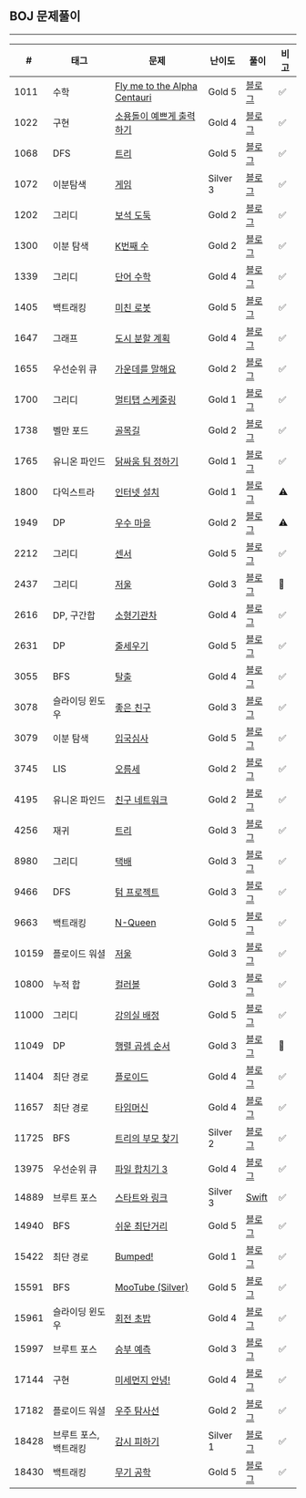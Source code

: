 ## BOJ 문제풀이

------

| #     | 태그        | 문제                                                   | 난이도   | 풀이                                                         | 비고 |
| ----- | ----------- | ------------------------------------------------------ | -------- | ------------------------------------------------------------ | ---- |
| 1011  | 수학  | [Fly me to the Alpha Centauri](https://www.acmicpc.net/problem/1011) | Gold 5   | [블로그](https://one10004.tistory.com/222)          | ✅    |
| 1022  | 구현         | [소용돌이 예쁘게 출력하기](https://www.acmicpc.net/problem/1022)           | Gold 4   | [블로그](https://one10004.tistory.com/200)                   | ✅    |
| 1068  | DFS         | [트리](https://www.acmicpc.net/problem/1068)           | Gold 5   | [블로그](https://one10004.tistory.com/105)                   | ✅    |
| 1072  | 이분탐색         | [게임](https://www.acmicpc.net/problem/1072)           | Silver 3   | [블로그](https://one10004.tistory.com/129)                   | ✅    |
| 1202 | 그리디   | [보석 도둑](https://www.acmicpc.net/problem/1202)       | Gold 2   | [블로그](https://one10004.tistory.com/199)                    | ✅    |
| 1300 | 이분 탐색   | [K번째 수](https://www.acmicpc.net/problem/1300)       | Gold 2   | [블로그](https://one10004.tistory.com/188)                    | ✅    |
| 1339 | 그리디   | [단어 수학](https://www.acmicpc.net/problem/1339)       | Gold 4   | [블로그](https://one10004.tistory.com/201)                    | ✅    |
| 1405 | 백트래킹   | [미친 로봇](https://www.acmicpc.net/problem/1405)       | Gold 5   | [블로그](https://one10004.tistory.com/210)                    | ✅    |
| 1647  | 그래프   | [도시 분할 계획](https://www.acmicpc.net/problem/1647)         | Gold 4   | [블로그](https://one10004.tistory.com/198)                    | ✅    |
| 1655  | 우선순위 큐   | [가운데를 말해요](https://www.acmicpc.net/problem/1655)         | Gold 2| [블로그](https://one10004.tistory.com/208)                    | ✅    |
| 1700  | 그리디   | [멀티탭 스케줄링](https://www.acmicpc.net/problem/1700)         | Gold 1   | [블로그](https://one10004.tistory.com/204)                    | ✅    |
| 1738  | 벨만 포드   | [골목길](https://www.acmicpc.net/problem/1738)         | Gold 2   | [블로그](https://one10004.tistory.com/91)                    | ✅    |\
| 1765  | 유니온 파인드   | [닭싸움 팀 정하기](https://www.acmicpc.net/problem/1765)         | Gold 1| [블로그](https://one10004.tistory.com/221)                    | ✅    |
| 1800  | 다익스트라   | [인터넷 설치](https://www.acmicpc.net/problem/1800)         | Gold 1   | [블로그](https://one10004.tistory.com/220)                    |⚠️  |
| 1949  | DP   | [우수 마을](https://www.acmicpc.net/problem/1949)         | Gold 2   | [블로그](https://one10004.tistory.com/215)                    |⚠️  |
| 2212 | 그리디   | [센서](https://www.acmicpc.net/problem/2212)       | Gold 5   | [블로그](https://one10004.tistory.com/191)                    | ✅    |
| 2437 | 그리디   | [저울](https://www.acmicpc.net/problem/2437)       | Gold 3   | [블로그](https://one10004.tistory.com/202)                    | 🚫    |
| 2616 | DP, 구간합   | [소형기관차](https://www.acmicpc.net/problem/2616)       | Gold 4   | [블로그](https://one10004.tistory.com/209)                    | ✅    |
| 2631 | DP   | [줄세우기](https://www.acmicpc.net/problem/2631)       | Gold 5   | [블로그](https://one10004.tistory.com/192)                    | ✅    |
| 3055  | BFS         | [탈출](https://www.acmicpc.net/problem/3055)           | Gold 4   | [블로그](https://one10004.tistory.com/110)                   | ✅    |
| 3078  | 슬라이딩 윈도우 | [좋은 친구](https://www.acmicpc.net/problem/3078)           | Gold 3   | [블로그](https://one10004.tistory.com/207)                   | ✅    |
| 3079  | 이분 탐색         | [입국심사](https://www.acmicpc.net/problem/3079)           | Gold 5   | [블로그](https://one10004.tistory.com/195)                   | ✅    |
| 3745  | LIS | [오름세](https://www.acmicpc.net/problem/3745)           | Gold 2   | [블로그](https://one10004.tistory.com/216)                   | ✅    |
| 4195  | 유니온 파인드  | [친구 네트워크](https://www.acmicpc.net/problem/4195)           | Gold 2   | [블로그](https://one10004.tistory.com/197)                   | ✅    |
| 4256  | 재귀 | [트리](https://www.acmicpc.net/problem/4256)           | Gold 3   | [블로그](https://one10004.tistory.com/218)                   | ✅    |
| 8980  | 그리디 | [택배](https://www.acmicpc.net/problem/8980)           | Gold 3   | [블로그](https://one10004.tistory.com/214)                   | ✅    |
| 9466  | DFS | [텀 프로젝트](https://www.acmicpc.net/problem/9466)           | Gold 3   | [블로그](https://one10004.tistory.com/205)                   | ✅    |
| 9663  | 백트래킹 | [N-Queen](https://www.acmicpc.net/problem/9663)           | Gold 5   | [블로그](https://one10004.tistory.com/206)                   | ✅    |
| 10159 | 플로이드 워셜   | [저울](https://www.acmicpc.net/problem/10159)      | Gold 3   | [블로그](https://one10004.tistory.com/219)    | ✅    |
| 10800 | 누적 합 | [컬러볼](https://www.acmicpc.net/problem/10800)      | Gold 3   | [블로그](https://one10004.tistory.com/223)    | ✅    |
| 11000 | 그리디   | [강의실 배정](https://www.acmicpc.net/problem/11000)      | Gold 5   | [블로그](https://one10004.tistory.com/203)    | ✅    |
| 11049 | DP   | [행렬 곱셈 순서](https://www.acmicpc.net/problem/11049)       | Gold 3  | [블로그](https://one10004.tistory.com/193)                    | 🚫   |
| 11404 | 최단 경로   | [플로이드](https://www.acmicpc.net/problem/11404)      | Gold 4   | [블로그](https://one10004.tistory.com/84?category=875952)    | ✅    |
| 11657 | 최단 경로   | [타임머신](https://www.acmicpc.net/problem/11657)      | Gold 4   | [블로그](https://one10004.tistory.com/86)                    | ✅    |
| 11725 | BFS   | [트리의 부모 찾기](https://www.acmicpc.net/problem/11725)       | Silver 2  | [블로그](https://one10004.tistory.com/185)                    | ✅    |
| 13975 | 우선순위 큐   | [파일 합치기 3](https://www.acmicpc.net/problem/13975)       | Gold 4  | [블로그](https://one10004.tistory.com/189)                    | ✅    |
| 14889 | 브루트 포스 | [스타트와 링크](https://www.acmicpc.net/problem/14889) | Silver 3 | [Swift](https://github.com/One-Two-Min/WD26_Algo/tree/main/BOJ/14889.%20%EC%8A%A4%ED%83%80%ED%8A%B8%EC%99%80%20%EB%A7%81%ED%81%AC) | ✅    |
| 14940 | BFS   | [쉬운 최단거리](https://www.acmicpc.net/problem/14940)       | Gold 5   | [블로그](https://one10004.tistory.com/186)                    | ✅    |
| 15422 | 최단 경로   | [Bumped!](https://www.acmicpc.net/problem/15422)       | Gold 1   | [블로그](https://one10004.tistory.com/87)                    | ✅    |
| 15591 | BFS   | [MooTube (Silver)](https://www.acmicpc.net/problem/15591)       | Gold 5   | [블로그](https://one10004.tistory.com/212)                    | ✅    |
| 15961 | 슬라이딩 윈도우   | [회전 초밥](https://www.acmicpc.net/problem/15961)      | Gold 4   | [블로그](https://one10004.tistory.com/194)    | ✅    |
| 15997 | 브루트 포스  | [승부 예측](https://www.acmicpc.net/problem/15997)      | Gold 3   | [블로그](https://one10004.tistory.com/211)    | ✅    |
| 17144 | 구현   | [미세먼지 안녕!](https://www.acmicpc.net/problem/17144)       | Gold 4   | [블로그](https://one10004.tistory.com/190)                    | ✅    |
| 17182 | 플로이드 워셜   | [우주 탐사선](https://www.acmicpc.net/problem/17182)       | Gold 2   | [블로그](https://one10004.tistory.com/196)                    | ✅    |
| 18428 | 브루트 포스, 백트래킹   | [감시 피하기](https://www.acmicpc.net/problem/18428)       | Silver 1   | [블로그](https://one10004.tistory.com/187)                    | ✅    |
| 18430 | 백트래킹   | [무기 공학](https://www.acmicpc.net/problem/18430)       | Gold 5 | [블로그](https://one10004.tistory.com/213)  | ✅    |

